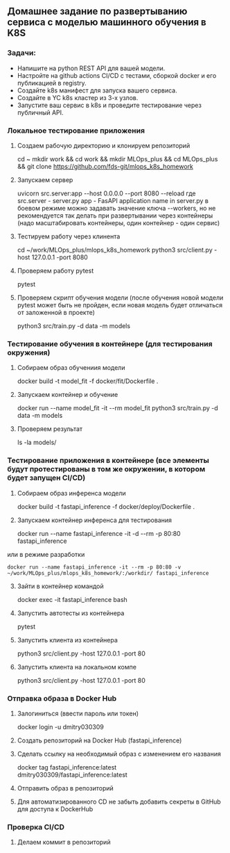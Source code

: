 ## Домашнее задание по развертыванию сервиса с моделью машинного обучения в K8S

### Задачи:
- Напишите на python REST API для вашей модели.
- Настройте на github actions CI/CD с тестами, сборкой docker и его публикацией в registry.
- Создайте k8s манифест для запуска вашего сервиса.
- Создайте в YC k8s кластер из 3-х узлов.
- Запустите ваш сервис в k8s и проведите тестирование через публичный API.
  
### Локальное тестирование приложения

1) Создаем рабочую директорию и клонируем репозиторий

    cd ~
    mkdir work && cd work && mkdir MLOps_plus && cd MLOps_plus && git clone https://github.com/fds-git/mlops_k8s_homework

2) Запускаем сервер

    uvicorn src.server:app --host 0.0.0.0 --port 8080 --reload
    где
    src.server - server.py
    app - FasAPI application name in server.py
    в боевом режиме можно задавать значение ключа --workers, но не рекомендуется так делать при развертывании через контейнеры (надо масштабировать контейнеры, один контейнер - один сервис)

3) Тестируем работу через клинента

    cd ~/work/MLOps_plus/mlops_k8s_homework
    python3 src/client.py -host 127.0.0.1 -port 8080

4) Проверяем работу pytest

    pytest

5) Проверяем скрипт обучения модели (после обучения новой модели pytest может быть не пройден, если новая модель будет отличаться от заложенной в проекте)

    python3 src/train.py -d data -m models

### Тестирование обучения в контейнере (для тестирования окружения)

1) Собираем образ обучениия модели

    docker build -t model_fit -f docker/fit/Dockerfile .

2) Запускаем контейнер и обучение

    docker run --name model_fit -it --rm model_fit
    python3 src/train.py -d data -m models

3) Проверяем результат

    ls -la models/

### Тестирование приложения в контейнере (все элементы будут протестированы в том же окружении, в котором будет запущен CI/CD)

1) Собираем образ инференса модели

    docker build -t fastapi_inference -f docker/deploy/Dockerfile .
    
2) Запускаем контейнер инференса для тестирования

    docker run --name fastapi_inference -it -d --rm -p 80:80 fastapi_inference

или в режиме разработки

    docker run --name fastapi_inference -it --rm -p 80:80 -v ~/work/MLOps_plus/mlops_k8s_homework/:/workdir/ fastapi_inference

3) Зайти в контейнер командой

    docker exec -it fastapi_inference bash

4) Запустить автотесты из контейнера

    pytest

5) Запустить клиента из контейнера

    python3 src/client.py -host 127.0.0.1 -port 80

6) Запустить клиента на локальном компе

    python3 src/client.py -host 127.0.0.1 -port 80

### Отправка образа в Docker Hub

1) Залогиниться (ввести пароль или токен)

    docker login -u dmitry030309

2) Создать репозиторий на Docker Hub (fastapi_inference)

3) Сделать ссылку на необходимый образ с изменением его названия

    docker tag fastapi_inference:latest dmitry030309/fastapi_inference:latest

4) Отправить образ в репозиторий

5) Для автоматизированного CD не забыть добавить секреты в GitHub для доступа к DockerHub

### Проверка CI/CD

1) Делаем коммит в репозиторий

    